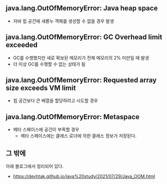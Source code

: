 ## java.lang.OutOfMemoryError: Java heap space

- 자바 힙 공간에 새롱누 객체를 생성할 수 없을 경우 발생

## java.lang.OutOfMemoryError: GC Overhead limit exceeded

- GC를 수행했지만 새로 확보된 메모리가 전체 메모리의 2% 미만일 때 발생
- 더 이상 GC를 수행할 수 없는 상태가 됨

## java.lang.OutOfMemoryError: Requested array size exceeds VM limit
- 힙 공간보다 큰 배열을 할당하려고 시도할 경우

## java.lang.OutOfMemoryError: Metaspace

- 메타 스페이스에 공간이 부족할 경우
  - 메타 스페이스에는 클래스 로더에 의한 클래스 정보가 저장된다.


## 그 밖에

아래 블로그에서 정리되어 있다.

- https://devhtak.github.io/java%20study/2021/07/29/Java_OOM.html